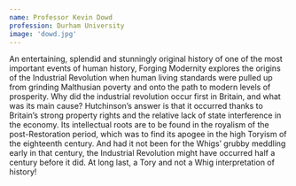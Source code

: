 ```yaml
---
name: Professor Kevin Dowd
profession: Durham University
image: 'dowd.jpg'
---
```


An entertaining, splendid and stunningly original history of one of the most important events of human history, Forging Modernity explores the origins of the Industrial Revolution when human living standards were pulled up from grinding Malthusian poverty and onto the path to modern levels of prosperity. Why did the industrial revolution occur first in Britain, and what was its main cause? Hutchinson’s answer is that it occurred thanks to Britain’s strong property rights and the relative lack of state interference in the economy. Its intellectual roots are to be found in the royalism of the post-Restoration period, which was to find its apogee in the high Toryism of the eighteenth century. And had it not been for the Whigs’ grubby meddling early in that century, the Industrial Revolution might have occurred half a century before it did. At long last, a Tory and not a Whig interpretation of history!
